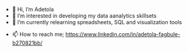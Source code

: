 - 👋 Hi, I’m Adetola
- 👀 I’m interested in developing my data aanalytics skillsets
- 🌱 I’m currently relearning spreadsheets, SQL and visualization tools 
<!---- 💞️ I’m looking to collaborate on ...--->
- 📫 How to reach me; https://www.linkedin.com/in/adetola-fagbule-b270821bb/

<!---
adetolar1/adetolar1 is a ✨ special ✨ repository because its `README.md` (this file) appears on your GitHub profile.
You can click the Preview link to take a look at your changes.
--->
